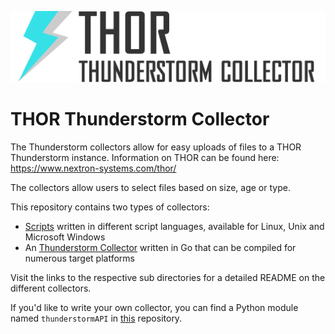 ![Thunderstorm Collector](images/thunderstorm-collector-logo.png)

# THOR Thunderstorm Collector

The Thunderstorm collectors allow for easy uploads of files to a THOR Thunderstorm instance.
Information on THOR can be found here: https://www.nextron-systems.com/thor/

The collectors allow users to select files based on size, age or type.

This repository contains two types of collectors:

- [Scripts](scripts/) written in different script languages, available for Linux, Unix and Microsoft Windows
- An [Thunderstorm Collector](go/) written in Go that can be compiled for numerous target platforms

Visit the links to the respective sub directories for a detailed README on the different collectors.

If you'd like to write your own collector, you can find a Python module named `thunderstormAPI` in [this](https://github.com/NextronSystems/thunderstormAPI) repository.
